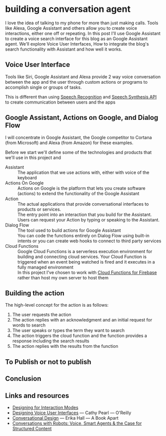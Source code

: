 # building a conversation agent

I love the idea of talking to my phone for more than just making calls. Tools like Alexa, Google Assistant and others allow you to create voice interactions, either one off or repeating.  In this post I'll use Google Assistant to create a voice search interface for this blog as an Google Assistant agent. We'll explore Voice User Interfaces, How to integrate the blog's search functionality with Assistant and how well it works.

## Voice User Interface

Tools like Siri, Google Assistant and Alexa provide 2 way voice conversation between the app and the user through custom actions or programs to accomplish single or groups of tasks.

This is different than using [Speech Recognition](https://w3c.github.io/speech-api/#speechreco-section) and [Speech Synthesis API](https://developers.google.com/web/updates/2014/01/Web-apps-that-talk-Introduction-to-the-Speech-Synthesis-API) to create communication between users and the apps

## Google Assistant, Actions on Google, and Dialog Flow

I will concentrate in Google Assistant, the Google competitor to Cortana (from Microsoft) and Alexa (from Amazon) for these examples.

Before we start we'll define some of the technologies and products that we'll use in this project and

<dl>
  <dt>Assistant</dt>
    <dd>The application that we use actions with, either with voice of the keyboard</dd>
  <dt>Actions On Google</dt>
    <dd>Actions on Google is the platform that lets you create software (actions) to extend the functionality of the Google Assistant</dd>
  <dt>Action</dt>
    <dd>The actual applications that provide conversational interfaces to products or services.<dd>
    <dd>The entry point into an interaction that you build for the Assistant. Users can request your Action by typing or speaking to the Assistant.</dd>
  <dt>Dialog Flow</dt>
    <dd>The tool used to build actions for Google Assistant</dd>
    <dd>You can code the functions entirely on Dialog Flow using built-in intents or you can create web hooks to connect to third party services
  <dt>Cloud Functions</dt>
    <dd>Google Cloud Functions is a serverless execution environment for building and connecting cloud services. Your Cloud Function is triggered when an event being watched is fired and it executes in a fully managed environment</dd>
    <dd>In this project I've chosen to work with <a href="https://firebase.google.com/products/functions/?gclid=Cj0KCQiAwc7jBRD8ARIsAKSUBHLyvGIXm5EmR1z9fie2EOhz0RjOh4sIqRrXxV01t_nh0c9DsrBWprAaAo3FEALw_wcB">Cloud Functions for Firebase</a> rather than host my own server to host them</dd>
</dl>

## Building the action

The high-level concept for the action is as follows:

1. The user requests the action
1. The action replies with an acknowledgment and an initial request for words to search
1. The user speaks or types the term they want to search
1. The action triggers the cloud function and the function provides a response including the search results
1. The action replies with the results from the function

## To Publish or not to publish

## Conclusion



## Links and resources

* [Designing for Interaction Modes](https://alistapart.com/article/designing-for-interaction-modes)
* [Designing Voice User Interfaces](https://books.google.com/books/about/Designing_Voice_User_Interfaces.html?id=MmnEDQAAQBAJ&printsec=frontcover#v=onepage&q&f=false) &mdash; Cathy Pearl &mdash; O'Reilly
* [Conversational Design](https://abookapart.com/products/conversational-design) &mdash; Erika Hall &mdash; A Book Apart
* [Conversations with Robots: Voice, Smart Agents & the Case for Structured Content](https://alistapart.com/article/conversations-with-robots)
